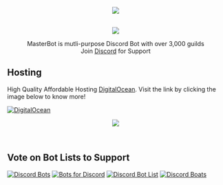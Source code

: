 <div align="center">
<p align="center"><a href="http://masterbot.esy.es/"><img src="https://cdn.discordapp.com/avatars/464511870993432578/68412b7687e9b61d002fa5461e5b2628.png?size=128)"></a></p><br>
<a href="http://masterbot.esy.es/discord"><img src="https://img.shields.io/discord/465236219463204874.svg?style=for-the-badge"></a>
<p align="center">MasterBot is mutli-purpose Discord Bot with over 3,000 guilds<br>
Join <a href="http://masterbot.esy.es/discord">Discord</a> for Support</p>
</div>

## Hosting
High Quality Affordable Hosting [DigitalOcean](http://masterbot.esy.es/DigitalOcean). Visit the link by clicking the image below to know more!

[![DigitalOcean](https://nmbgeek.com/wp-content/uploads/DigitalOcean-100-credit-1024x350.png)](http://masterbot.esy.es/DigitalOcean)
<div align="center">
<p align="center"><a href="http://masterbot.esy.es/DigitalOcean"><img src="https://hostingcaddie.com/wp-content/uploads/2018/12/DigitalOcean-Credits-300x250-blue.png)"></a></p><br>
</div>

## Vote on Bot Lists to Support
[![Discord Bots](https://discordbots.org/api/widget/464511870993432578.svg)](https://discordbots.org/bot/464511870993432578/vote)
[![Bots for Discord](https://botsfordiscord.com/api/bot/464511870993432578/widget)](https://botsfordiscord.com/bots/464511870993432578)
[![Discord Bot List](https://discordbotlist.com/bots/464511870993432578/widget)](https://discordbotlist.com/bots/464511870993432578/upvote)
[![Discord Boats](https://discord.boats/api/widget/464511870993432578)](https://discord.boats/bot/464511870993432578/vote)
